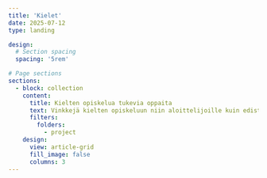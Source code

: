 ```yaml
---
title: 'Kielet'
date: 2025-07-12
type: landing

design:
  # Section spacing
  spacing: '5rem'

# Page sections
sections:
  - block: collection
    content:
      title: Kielten opiskelua tukevia oppaita
      text: Vinkkejä kielten opiskeluun niin aloittelijoille kuin edistyneille 
      filters:
        folders:
          - project
    design:
      view: article-grid
      fill_image: false
      columns: 3
---
```

